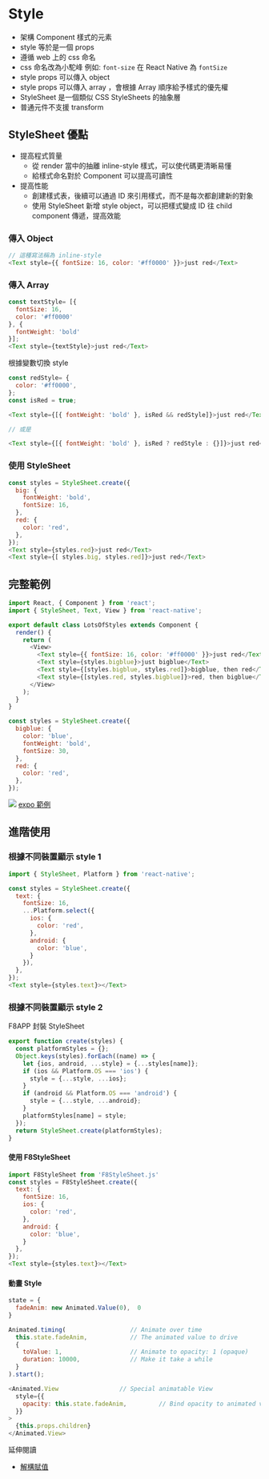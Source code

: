 # Style
- 架構 Component 樣式的元素
- style 等於是一個 props
- 遵循 web 上的 css 命名
- css 命名改為小駝峰 例如: `font-size` 在 React Native 為 `fontSize`
- style props 可以傳入 object
- style props 可以傳入 array ，會根據 Array 順序給予樣式的優先權
- StyleSheet 是一個類似 CSS StyleSheets 的抽象層
- 普通元件不支援 transform

## StyleSheet 優點
  - 提高程式質量
    - 從 render 當中的抽離 inline-style 樣式，可以使代碼更清晰易懂
    - 給樣式命名對於 Component 可以提高可讀性
  - 提高性能
    - 創建樣式表，後續可以通過 ID 來引用樣式，而不是每次都創建新的對象
    - 使用 StyleSheet 新增 style object，可以把樣式變成 ID 往 child component 傳遞，提高效能


### 傳入 Object

```javascript
// 這種寫法稱為 inline-style
<Text style={{ fontSize: 16, color: '#ff0000' }}>just red</Text>
```

### 傳入 Array

```javascript
const textStyle= [{
  fontSize: 16,
  color: '#ff0000'
}, {
  fontWeight: 'bold'
}];
<Text style={textStyle}>just red</Text>
```

根據變數切換 style

```javascript
const redStyle= {
  color: '#ff0000',
};
const isRed = true;

<Text style={[{ fontWeight: 'bold' }, isRed && redStyle]}>just red</Text>

// 或是

<Text style={[{ fontWeight: 'bold' }, isRed ? redStyle : {}]}>just red</Text>
```


### 使用 StyleSheet

```javascript
const styles = StyleSheet.create({
  big: {
    fontWeight: 'bold',
    fontSize: 16,
  },
  red: {
    color: 'red',
  },
});
<Text style={styles.red}>just red</Text>
<Text style={[ styles.big, styles.red]}>just red</Text>
```

## 完整範例
```javascript
import React, { Component } from 'react';
import { StyleSheet, Text, View } from 'react-native';

export default class LotsOfStyles extends Component {
  render() {
    return (
      <View>
        <Text style={{ fontSize: 16, color: '#ff0000' }}>just red</Text>
        <Text style={styles.bigblue}>just bigblue</Text>
        <Text style={[styles.bigblue, styles.red]}>bigblue, then red</Text>
        <Text style={[styles.red, styles.bigblue]}>red, then bigblue</Text>
      </View>
    );
  }
}

const styles = StyleSheet.create({
  bigblue: {
    color: 'blue',
    fontWeight: 'bold',
    fontSize: 30,
  },
  red: {
    color: 'red',
  },
});

```
![](./assets/style1.png)
[expo 範例](https://snack.expo.io/r1TNAdlIf)


## 進階使用

### 根據不同裝置顯示 style 1

```javascript
import { StyleSheet, Platform } from 'react-native';

const styles = StyleSheet.create({
  text: {
    fontSize: 16,
    ...Platform.select({
      ios: {
        color: 'red',
      },
      android: {
        color: 'blue',
      }
    }),
  },
});
<Text style={styles.text}></Text>
```

### 根據不同裝置顯示 style 2

F8APP 封裝 StyleSheet
```javascript
export function create(styles) {
  const platformStyles = {};
  Object.keys(styles).forEach((name) => {
    let {ios, android, ...style} = {...styles[name]};
    if (ios && Platform.OS === 'ios') {
      style = {...style, ...ios};
    }
    if (android && Platform.OS === 'android') {
      style = {...style, ...android};
    }
    platformStyles[name] = style;
  });
  return StyleSheet.create(platformStyles);
}
```

#### 使用 F8StyleSheet
```javascript
import F8StyleSheet from 'F8StyleSheet.js'
const styles = F8StyleSheet.create({
  text: {
    fontSize: 16,
    ios: {
      color: 'red',
    },
    android: {
      color: 'blue',
    }
  },
});
<Text style={styles.text}></Text>
```

#### 動畫 Style
```javascript
state = {
  fadeAnim: new Animated.Value(0),  0
}

Animated.timing(                  // Animate over time
  this.state.fadeAnim,            // The animated value to drive
  {
    toValue: 1,                   // Animate to opacity: 1 (opaque)
    duration: 10000,              // Make it take a while
  }
).start(); 

<Animated.View                 // Special animatable View
  style={{
    opacity: this.state.fadeAnim,         // Bind opacity to animated value
  }}
>
  {this.props.children}
</Animated.View>
```

延伸閱讀
- [解構賦值](https://developer.mozilla.org/zh-TW/docs/Web/JavaScript/Reference/Operators/Destructuring_assignment)